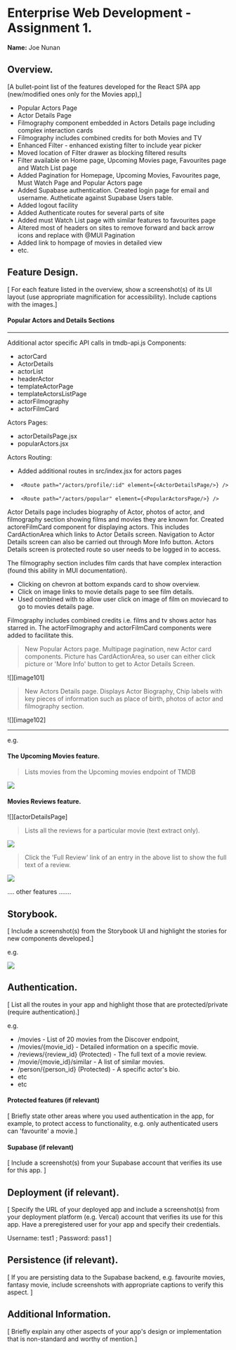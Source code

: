 # Enterprise Web Development - Assignment 1.

__Name:__ Joe Nunan

## Overview.

[A bullet-point list of the features developed for the React SPA app (new/modified ones only for the Movies app),]

+ Popular Actors Page
+ Actor Details Page
+ Filmography component embedded in Actors Details page including complex interaction cards
+ Filmography includes combined credits for both Movies and TV
+ Enhanced Filter - enhanced existing filter to include year picker 
+ Moved location of Filter drawer as blocking filtered results
+ Filter available on Home page, Upcoming Movies page, Favourites page and Watch List page
+ Added Pagination for Homepage, Upcoming Movies, Favourites page, Must Watch Page and Popular Actors page
+ Added Supabase authentication. Created login page for email and username. Autheticate against Supabase Users table.
+ Added logout facility
+ Added Authenticate routes for several parts of site
+ Added must Watch List page with similar features to favourites page
+ Altered most of headers on sites to remove forward and back arrow icons and replace with @MUI Pagination
+ Added link to hompage of movies in detailed view
+ etc.

## Feature Design.

[ For each feature listed in the overview, show a screenshot(s) of its UI layout (use appropriate magnification for accessibility). Include captions with the images.]

#### Popular Actors and Details Sections
---------------------------------------------------------------------
Additional actor specific API calls in tmdb-api.js
Components:
+   actorCard
+   ActorDetails
+   actorList
+   headerActor
+   templateActorPage
+   templateActorsListPage
+   actorFilmography
+   actorFilmCard

Actors Pages:
+   actorDetailsPage.jsx
+   popularActors.jsx

Actors Routing:
+   Added additional routes in src/index.jsx for actors pages
+      <Route path="/actors/profile/:id" element={<ActorDetailsPage/>} />          
+      <Route path="/actors/popular" element={<PopularActorsPage/>} />  

Actor Details page includes biography of Actor, photos of actor, and filmography section showing films and movies they are known for. Created actoreFilmCard component for displaying actors. This includes CardActionArea which links to Actor Details screen. Navigation to Actor Details screen can also be carried out through More Info button. Actors Details screen is protected route so user needs to be logged in to access.

The filmography section includes film cards that have complex interaction (found this ability in MUI documentation). 
+   Clicking on chevron at bottom expands card to show overview. 
+   Click on image links to movie details page to see film details. 
+   Used <CardActionArea> combined with <Link> to allow user click on image of film on moviecard to go to movies details page.

Filmography includes combined credits i.e. films and tv shows actor has starred in. The actorFilmography and actorFilmCard components were added to facilitate this.

> New Popular Actors page. Multipage pagination, new Actor card components. Picture has CardActionArea, so user can either click picture or 'More Info' button to get to Actor Details Screen.

![][image101]

> New Actors Details page. Displays Actor Biography, Chip labels with key pieces of information such as place of birth, photos of actor and filmography section.

![][image102]

---------------------------------------------------------------------

e.g. 

#### The Upcoming Movies feature.

> Lists movies from the Upcoming movies endpoint of TMDB

![][image1]

#### Movies Reviews feature.
![][actorDetailsPage]

> Lists all the reviews for a particular movie (text extract only).

![][image2]

> Click the 'Full Review' link of an entry in the above list to show the full text of a review. 

![][image3]

.... other features .......

## Storybook.

[ Include a screenshot(s) from the Storybook UI and highlight the stories for new components developed.]

e.g.

![][image5]

## Authentication.

[ List all the routes in your app and highlight those that are protected/private (require authentication).]

e.g.

+ /movies - List of 20  movies from the Discover endpoint,
+ /movies/{movie_id} - Detailed information on a specific movie.
+ /reviews/{review_id} (Protected) - The full text of a movie review.
+ /movie/{movie_id}/similar - A list of similar movies. 
+ /person/{person_id} (Protected) - A specific actor's bio.
+ etc
+ etc

#### Protected features (if relevant)

[ Briefly state other areas where you used authentication in the app, for example, to protect access to functionality, e.g. only authenticated users can 'favourite' a movie.]

#### Supabase (if relevant)

[ Include a screenshot(s) from your Supabase account that verifies its use for this app. ]

## Deployment (if relevant).

[ Specify the URL of your deployed app and include a screenshot(s) from your deployment platform (e.g. Vercal) account that verifies its use for this app. Have a preregistered user for your app and specify their credentials.

Username: test1 ; Password: pass1
]

## Persistence (if relevant).

[ If you are persisting data to the Supabase backend, e.g. favourite movies, fantasy movie, include screenshots with appropriate captions to verify this aspect. ]

## Additional Information.

[ Briefly explain any other aspects of your app's design or implementation that is non-standard and worthy of mention.]

[image1]: ./images/image1.png
[image2]: ./images/image2.png
[image3]: ./images/image3.png
[image4]: ./images/image4.png
[image5]: ./images/image5.png